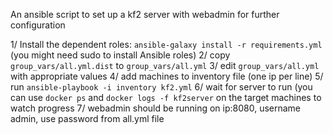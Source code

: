 An ansible script to set up a kf2 server with webadmin for further configuration

1/ Install the dependent roles: `ansible-galaxy install -r requirements.yml` (you might need sudo to install Ansible roles)
2/ copy `group_vars/all.yml.dist` to `group_vars/all.yml`
3/ edit `group_vars/all.yml` with appropriate values
4/ add machines to inventory file (one ip per line)
5/ run `ansible-playbook -i inventory kf2.yml`
6/ wait for server to run (you can use `docker ps` and `docker logs -f kf2server` on the target machines to watch progress
7/ webadmin should be running on ip:8080, username admin, use password from all.yml file
